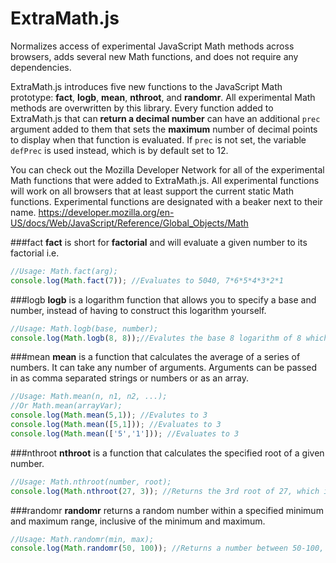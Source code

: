 # ExtraMath.js
Normalizes access of experimental JavaScript Math methods across browsers, adds several new Math functions, and does not require any dependencies.

ExtraMath.js introduces five new functions to the JavaScript Math prototype: **fact**, **logb**, **mean**, **nthroot**, and **randomr**.  All experimental Math methods are overwritten by this library.  Every function added to ExtraMath.js that can **return a decimal number** can have an additional `prec` argument added to them that sets the **maximum** number of decimal points to display when that function is evaluated.  If `prec` is not set, the variable `defPrec` is used instead, which is by default set to 12.

You can check out the Mozilla Developer Network for all of the experimental Math functions that were added to ExtraMath.js.  All experimental functions will work on all browsers that at least support the current static Math functions.  Experimental functions are designated with a beaker next to their name.  https://developer.mozilla.org/en-US/docs/Web/JavaScript/Reference/Global_Objects/Math

###fact
**fact** is short for **factorial** and will evaluate a given number to its factorial i.e.
```javascript
//Usage: Math.fact(arg);
console.log(Math.fact(7)); //Evaluates to 5040, 7*6*5*4*3*2*1
```

###logb
**logb** is a logarithm function that allows you to specify a base and number, instead of having to construct this logarithm yourself.
```javascript
//Usage: Math.logb(base, number);
console.log(Math.logb(8, 8));//Evalutes the base 8 logarithm of 8 which is 1
```

###mean
**mean** is a function that calculates the average of a series of numbers. It can take any number of arguments.  Arguments can be passed in as comma separated strings or numbers or as an array. 
```javascript
//Usage: Math.mean(n, n1, n2, ...);
//Or Math.mean(arrayVar);
console.log(Math.mean(5,1)); //Evalutes to 3
console.log(Math.mean([5,1])); //Evaluates to 3
console.log(Math.mean(['5','1'])); //Evaluates to 3
```

###nthroot
**nthroot** is a function that calculates the specified root of a given number.  
```javascript
//Usage: Math.nthroot(number, root);
console.log(Math.nthroot(27, 3)); //Returns the 3rd root of 27, which is 3
```

###randomr
**randomr** returns a random number within a specified minimum and maximum range, inclusive of the minimum and maximum. 
```javascript
//Usage: Math.randomr(min, max);
console.log(Math.randomr(50, 100)); //Returns a number between 50-100, inclusive
```
